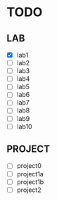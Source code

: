 # TODO

## LAB
- [x] lab1
- [ ] lab2
- [ ] lab3
- [ ] lab4
- [ ] lab5
- [ ] lab6
- [ ] lab7
- [ ] lab8
- [ ] lab9
- [ ] lab10

## PROJECT
- [ ] project0
- [ ] project1a
- [ ] project1b
- [ ] project2